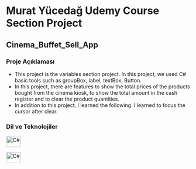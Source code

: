 # Murat Yücedağ Udemy Course Section Project 
## Cinema_Buffet_Sell_App

<h3>Proje Açıklaması</h3>

- This project is the variables section project. In this project, we used C# basic tools such as groupBox, label, textBox, Button.
- In this project, there are features to show the total prices of the products bought from the cinema kiosk, to show the total amount in the cash register and to clear the product quantities.
- In addition to this project, I learned the following. I learned to focus the cursor after clear.

<h3>Dil ve Teknolojiler</h3>
<p >  
  <a  target="_blank"  rel="noreferrer">  <img
  src="Cinema_Buffet_Sell_App\assets\c--4.svg"
  alt="C#"
   width="40"  height="30"/>  </a> 
  
  <a  target="_blank"  rel="noreferrer">  <img
  src="Cinema_Buffet_Sell_App\assets\netframework-1.svg"
  alt="C#"
   width="40"  height="30"/>  </a>  
  
</p>

